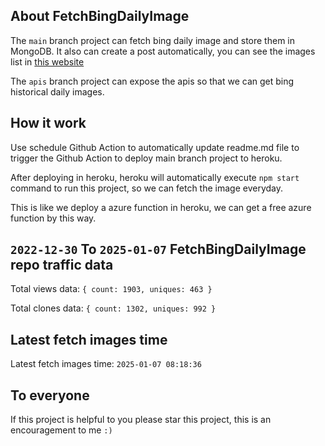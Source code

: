 ## About FetchBingDailyImage

The `main` branch project can fetch bing daily image and store them in MongoDB.
It also can create a post automatically, you can see the images list in [this website](https://oursalbum.netlify.app)

The `apis` branch project can expose the apis so that we can get bing historical daily images.

## How it work

Use schedule Github Action to automatically update readme.md file to trigger the Github Action to deploy main branch project to heroku.

After deploying in heroku, heroku will automatically execute `npm start` command to run this project, so we can fetch the image everyday.

This is like we deploy a azure function in heroku, we can get a free azure function by this way.

## `2022-12-30` To `2025-01-07` FetchBingDailyImage repo traffic data

Total views data: `{ count: 1903, uniques: 463 }`

Total clones data: `{ count: 1302, uniques: 992 }`

## Latest fetch images time

Latest fetch images time: `2025-01-07 08:18:36`

## To everyone

If this project is helpful to you please star this project, this is an encouragement to me `:)`



